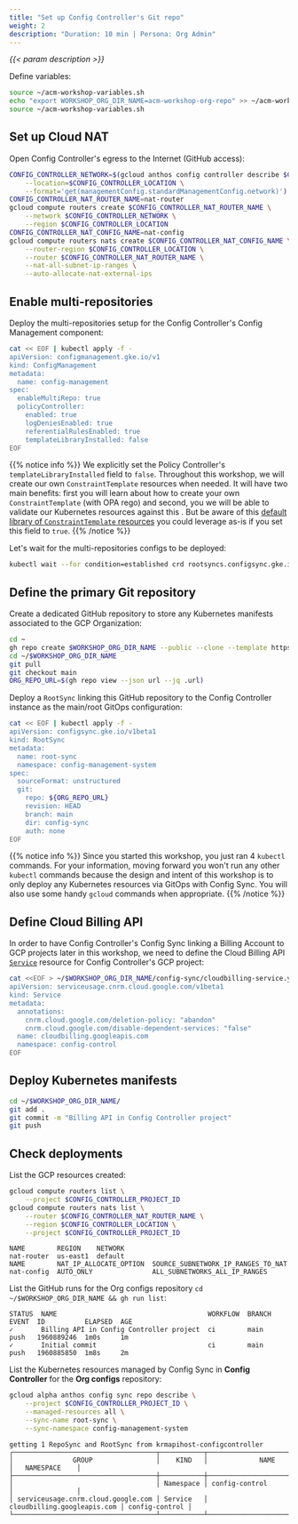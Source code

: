 ```yaml
---
title: "Set up Config Controller's Git repo"
weight: 2
description: "Duration: 10 min | Persona: Org Admin"
---
```

_{{< param description >}}_

Define variables:
```Bash
source ~/acm-workshop-variables.sh
echo "export WORKSHOP_ORG_DIR_NAME=acm-workshop-org-repo" >> ~/acm-workshop-variables.sh
source ~/acm-workshop-variables.sh
```

## Set up Cloud NAT

Open Config Controller's egress to the Internet (GitHub access):
```Bash
CONFIG_CONTROLLER_NETWORK=$(gcloud anthos config controller describe $CONFIG_CONTROLLER_NAME \
    --location=$CONFIG_CONTROLLER_LOCATION \
    --format='get(managementConfig.standardManagementConfig.network)')
CONFIG_CONTROLLER_NAT_ROUTER_NAME=nat-router
gcloud compute routers create $CONFIG_CONTROLLER_NAT_ROUTER_NAME \
    --network $CONFIG_CONTROLLER_NETWORK \
    --region $CONFIG_CONTROLLER_LOCATION
CONFIG_CONTROLLER_NAT_CONFIG_NAME=nat-config
gcloud compute routers nats create $CONFIG_CONTROLLER_NAT_CONFIG_NAME \
    --router-region $CONFIG_CONTROLLER_LOCATION \
    --router $CONFIG_CONTROLLER_NAT_ROUTER_NAME \
    --nat-all-subnet-ip-ranges \
    --auto-allocate-nat-external-ips
```

## Enable multi-repositories

Deploy the multi-repositories setup for the Config Controller's Config Management component:
```Bash
cat << EOF | kubectl apply -f -
apiVersion: configmanagement.gke.io/v1
kind: ConfigManagement
metadata:
  name: config-management
spec:
  enableMultiRepo: true
  policyController:
    enabled: true
    logDeniesEnabled: true
    referentialRulesEnabled: true
    templateLibraryInstalled: false
EOF
```
{{% notice info %}}
We explicitly set the Policy Controller's `templateLibraryInstalled` field to `false`. Throughout this workshop, we will create our own `ConstraintTemplate` resources when needed. It will have two main benefits: first you will learn about how to create your own `ConstraintTemplate` (with OPA rego) and second, you we will be able to validate our Kubernetes resources against this . But be aware of this [default library of `ConstraintTemplate` resources](https://cloud.google.com/anthos-config-management/docs/reference/constraint-template-library) you could leverage as-is if you set this field to `true`.
{{% /notice %}}

Let's wait for the multi-repositories configs to be deployed:
```Bash
kubectl wait --for condition=established crd rootsyncs.configsync.gke.io
```

## Define the primary Git repository

Create a dedicated GitHub repository to store any Kubernetes manifests associated to the GCP Organization:
```Bash
cd ~
gh repo create $WORKSHOP_ORG_DIR_NAME --public --clone --template https://github.com/mathieu-benoit/config-sync-template-repo
cd ~/$WORKSHOP_ORG_DIR_NAME
git pull
git checkout main
ORG_REPO_URL=$(gh repo view --json url --jq .url)
```

Deploy a `RootSync` linking this GitHub repository to the Config Controller instance as the main/root GitOps configuration:
```Bash
cat << EOF | kubectl apply -f -
apiVersion: configsync.gke.io/v1beta1
kind: RootSync
metadata:
  name: root-sync
  namespace: config-management-system
spec:
  sourceFormat: unstructured
  git:
    repo: ${ORG_REPO_URL}
    revision: HEAD
    branch: main
    dir: config-sync
    auth: none
EOF
```
{{% notice info %}}
Since you started this workshop, you just ran 4 `kubectl` commands. For your information, moving forward you won't run any other `kubectl` commands because the design and intent of this workshop is to only deploy any Kubernetes resources via GitOps with Config Sync. You will also use some handy `gcloud` commands when appropriate.
{{% /notice %}}

## Define Cloud Billing API

In order to have Config Controller's Config Sync linking a Billing Account to GCP projects later in this workshop, we need to define the Cloud Billing API [`Service`](https://cloud.google.com/config-connector/docs/reference/resource-docs/serviceusage/service) resource for Config Controller's GCP project:
```Bash
cat <<EOF > ~/$WORKSHOP_ORG_DIR_NAME/config-sync/cloudbilling-service.yaml
apiVersion: serviceusage.cnrm.cloud.google.com/v1beta1
kind: Service
metadata:
  annotations:
    cnrm.cloud.google.com/deletion-policy: "abandon"
    cnrm.cloud.google.com/disable-dependent-services: "false"
  name: cloudbilling.googleapis.com
  namespace: config-control
EOF
```

## Deploy Kubernetes manifests

```Bash
cd ~/$WORKSHOP_ORG_DIR_NAME/
git add .
git commit -m "Billing API in Config Controller project"
git push
```

## Check deployments

List the GCP resources created:
```Bash
gcloud compute routers list \
    --project $CONFIG_CONTROLLER_PROJECT_ID
gcloud compute routers nats list \
    --router $CONFIG_CONTROLLER_NAT_ROUTER_NAME \
    --region $CONFIG_CONTROLLER_LOCATION \
    --project $CONFIG_CONTROLLER_PROJECT_ID
```
```Plaintext
NAME        REGION    NETWORK
nat-router  us-east1  default
NAME        NAT_IP_ALLOCATE_OPTION  SOURCE_SUBNETWORK_IP_RANGES_TO_NAT
nat-config  AUTO_ONLY               ALL_SUBNETWORKS_ALL_IP_RANGES
```

List the GitHub runs for the Org configs repository `cd ~/$WORKSHOP_ORG_DIR_NAME && gh run list`:
```Plaintext
STATUS  NAME                                      WORKFLOW  BRANCH  EVENT  ID          ELAPSED  AGE
✓       Billing API in Config Controller project  ci        main    push   1960889246  1m0s     1m
✓       Initial commit                            ci        main    push   1960885850  1m8s     2m
```

List the Kubernetes resources managed by Config Sync in **Config Controller** for the **Org configs** repository:
```Bash
gcloud alpha anthos config sync repo describe \
    --project $CONFIG_CONTROLLER_PROJECT_ID \
    --managed-resources all \
    --sync-name root-sync \
    --sync-namespace config-management-system
```
```Plaintext
getting 1 RepoSync and RootSync from krmapihost-configcontroller
┌────────────────────────────────────┬───────────┬─────────────────────────────┬────────────────┐
│               GROUP                │    KIND   │             NAME            │   NAMESPACE    │
├────────────────────────────────────┼───────────┼─────────────────────────────┼────────────────┤
│                                    │ Namespace │ config-control              │                │
│ serviceusage.cnrm.cloud.google.com │ Service   │ cloudbilling.googleapis.com │ config-control │
└────────────────────────────────────┴───────────┴─────────────────────────────┴────────────────┘
```